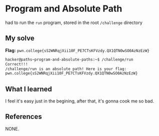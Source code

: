 
# Program and Absolute Path
had to run the `run` program, stored in the root `/challenge` directory

## My solve
**Flag:** `pwn.college{sS2WNRqjXii10F_PE7CTsKFVzdy.QX1QTN0wSO0AzNzEzW}`


```bash
hacker@paths~program-and-absolute-paths:~$ /challenge/run
Correct!!!
/challenge/run is an absolute path! Here is your flag:
pwn.college{sS2WNRqjXii10F_PE7CTsKFVzdy.QX1QTN0wSO0AzNzEzW}
```

## What I learned

I feel it's easy just in the begining, after that, it's gonna cook me so bad. 

## References 

NONE.